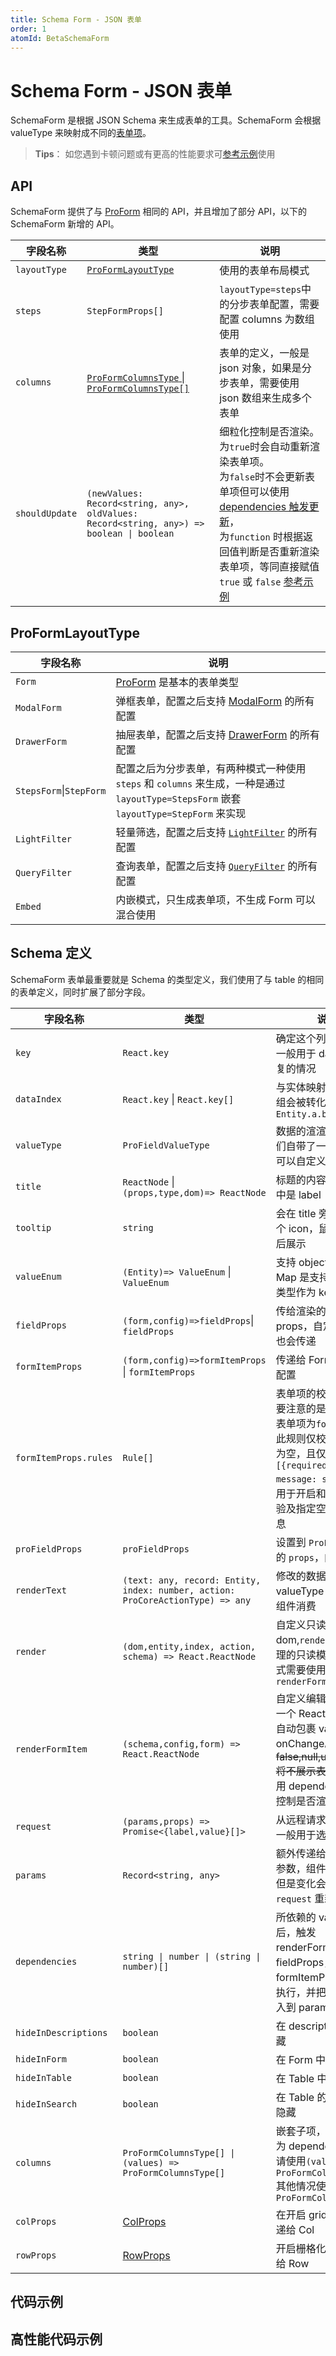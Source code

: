 ```yaml
---
title: Schema Form - JSON 表单
order: 1
atomId: BetaSchemaForm
---
```


# Schema Form - JSON 表单

SchemaForm 是根据 JSON Schema 来生成表单的工具。SchemaForm 会根据 valueType 来映射成不同的[表单项](/components/schema)。

> **Tips**： 如您遇到卡顿问题或有更高的性能要求可[参考示例](#高性能代码示例)使用

## API

SchemaForm 提供了与 [ProForm](/components/form#proform) 相同的 API，并且增加了部分 API，以下的 SchemaForm 新增的 API。

| 字段名称           | 类型                                                                                       | 说明                                                                                                                                                                                                             |
| -------------- | ---------------------------------------------------------------------------------------- | -------------------------------------------------------------------------------------------------------------------------------------------------------------------------------------------------------------- |
| `layoutType`   | [`ProFormLayoutType`](/components/schema-form#proformlayouttype)                         | 使用的表单布局模式                                                                                                                                                                                                      |
| `steps`        | `StepFormProps[]`                                                                        | `layoutType=steps`中的分步表单配置，需要配置 columns 为数组使用                                                                                                                                                                  |
| `columns`      | [`ProFormColumnsType` \| `ProFormColumnsType[]`](/components/schema-form#schema-定义)      | 表单的定义，一般是 json 对象，如果是分步表单，需要使用 json 数组来生成多个表单                                                                                                                                                                  |
| `shouldUpdate` | `(newValues: Record<string, any>, oldValues: Record<string, any>) => boolean \| boolean` | 细粒化控制是否渲染。<br /> 为`true`时会自动重新渲染表单项。<br /> 为`false`时不会更新表单项但可以使用[dependencies 触发更新](#结合-shouldupdatefalse-和-dependencies-触发更新)，<br /> 为`function` 时根据返回值判断是否重新渲染表单项，等同直接赋值 `true` 或 `false` [参考示例](#动态控制是否重渲染) |

## ProFormLayoutType

| 字段名称                    | 说明                                                                                                    |
| ----------------------- | ----------------------------------------------------------------------------------------------------- |
| `Form`                  | [ProForm](/components/form) 是基本的表单类型                                                                  |
| `ModalForm`             | 弹框表单，配置之后支持 [ModalForm](/components/modal-form) 的所有配置                                                 |
| `DrawerForm`            | 抽屉表单，配置之后支持 [DrawerForm](/components/modal-form) 的所有配置                                                |
| `StepsForm`\|`StepForm` | 配置之后为分步表单，有两种模式一种使用 `steps` 和 `columns` 来生成，一种是通过 `layoutType=StepsForm` 嵌套 `layoutType=StepForm` 来实现 |
| `LightFilter`           | 轻量筛选，配置之后支持 [`LightFilter`](/components/query-filter) 的所有配置                                           |
| `QueryFilter`           | 查询表单，配置之后支持 [`QueryFilter`](/components/query-filter) 的所有配置                                           |
| `Embed`                 | 内嵌模式，只生成表单项，不生成 Form 可以混合使用                                                                           |

## Schema 定义

SchemaForm 表单最重要就是 Schema 的类型定义，我们使用了与 table 的相同的表单定义，同时扩展了部分字段。

| 字段名称                  | 类型                                                                             | 说明                                                                                                                                                        |
| --------------------- | ------------------------------------------------------------------------------ | --------------------------------------------------------------------------------------------------------------------------------------------------------- |
| `key`                 | `React.key`                                                                    | 确定这个列的唯一值，一般用于 dataIndex 重复的情况                                                                                                                            |
| `dataIndex`           | `React.key` \| `React.key[]`                                                   | 与实体映射的 key，数组会被转化 `[a,b] => Entity.a.b`                                                                                                                   |
| `valueType`           | `ProFieldValueType`                                                            | 数据的渲渲染方式，我们自带了一部分，你也可以自定义 valueType                                                                                                                       |
| `title`               | `ReactNode` \|`(props,type,dom)=> ReactNode`                                   | 标题的内容，在 form 中是 label                                                                                                                                     |
| `tooltip`             | `string`                                                                       | 会在 title 旁边展示一个 icon，鼠标浮动之后展示                                                                                                                             |
| `valueEnum`           | `(Entity)=> ValueEnum` \| `ValueEnum`                                          | 支持 object 和 Map，Map 是支持其他基础类型作为 key                                                                                                                       |
| `fieldProps`          | `(form,config)=>fieldProps`\| `fieldProps`                                     | 传给渲染的组件的 props，自定义的时候也会传递                                                                                                                                 |
| `formItemProps`       | `(form,config)=>formItemProps` \| `formItemProps`                              | 传递给 Form.Item 的配置                                                                                                                                         |
| `formItemProps.rules` | `Rule[]`                                                                       | 表单项的校验规则。需要注意的是，如果当前表单项为`formList`时，此规则仅校验列表是否为空，且仅接受元组`[{required: boolean, message: string}]`，用于开启和关闭非空校验及指定空列表提示消息                                     |
| `proFieldProps`       | `proFieldProps`                                                                | 设置到 `ProField` 上面的 `props`，内部属性                                                                                                                           |
| `renderText`          | `(text: any, record: Entity, index: number, action: ProCoreActionType) => any` | 修改的数据是会被 valueType 定义的渲染组件消费                                                                                                                              |
| `render`              | `(dom,entity,index, action, schema) => React.ReactNode`                        | 自定义只读模式的 dom,`render` 方法只管理的只读模式，编辑模式需要使用 `renderFormItem`                                                                                                |
| `renderFormItem`      | `(schema,config,form) => React.ReactNode`                                      | 自定义编辑模式，返回一个 ReactNode，会自动包裹 value 和 onChange。~~如返回 false,null,undefined 将不展示表单项~~ 请使用 dependency 组件控制是否渲染列                                               |
| `request`             | `(params,props) => Promise<{label,value}[]>`                                   | 从远程请求网络数据，一般用于选择类组件                                                                                                                                       |
| `params`              | `Record<string, any>`                                                          | 额外传递给 `request` 的参数，组件不做处理，但是变化会引起`request` 重新请求数据                                                                                                        |
| `dependencies`        | `string \| number \| (string \| number)[]`                                     | 所依赖的 values 变化后，触发 renderFormItem，fieldProps，formItemProps 重新执行，并把 values 注入到 params 里 [示例](#使用-dependencies-触发-fieldpropsformitempropsrenderformitem-更新) |
| `hideInDescriptions`  | `boolean`                                                                      | 在 descriptions 中隐藏                                                                                                                                        |
| `hideInForm`          | `boolean`                                                                      | 在 Form 中隐藏                                                                                                                                                |
| `hideInTable`         | `boolean`                                                                      | 在 Table 中隐藏                                                                                                                                               |
| `hideInSearch`        | `boolean`                                                                      | 在 Table 的查询表格中隐藏                                                                                                                                          |
| `columns`             | `ProFormColumnsType[] \| (values) => ProFormColumnsType[]`                     | 嵌套子项，valueType 为 dependency 时，请使用`(values) => ProFormColumnsType[]`其他情况使用 `ProFormColumnsType[]`                                                          |
| `colProps`            | [ColProps](https://ant.design/components/grid/#Col)                            | 在开启 grid 模式时传递给 Col                                                                                                                                       |
| `rowProps`            | [RowProps](https://ant.design/components/grid/#Row)                            | 开启栅格化模式时传递给 Row                                                                                                                                           |

## 代码示例

<code src="./demos/schema.tsx" title="schema 表单"></code>

<code src="./demos/ModalAndDrawerForm.tsx" title="浮层窗口"></code>

<code src="./demos/steps-form.tsx" title="JSON 来生成分步表单"></code>

<code src="./demos/embed.tsx" title="嵌入到 ProForm 中"></code>

<code src="./demos/dependency.tsx" title="使用 ProFormDependency"></code>

## 高性能代码示例

<code src="./demos/dependencies.tsx" title="结合 shouldUpdate=false 和 dependencies 触发更新"></code>

<code src="./demos/dynamic-rerender.tsx" title="动态控制是否重渲染"></code>

<code src="./demos/form-list-required.tsx" title="required" debug  title="form-list-required"></code>
